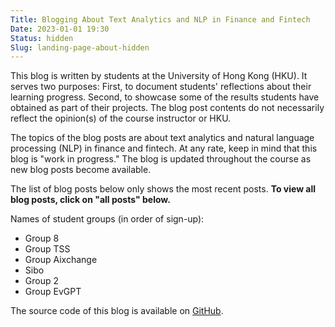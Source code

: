 ```yaml
---
Title: Blogging About Text Analytics and NLP in Finance and Fintech
Date: 2023-01-01 19:30
Status: hidden
Slug: landing-page-about-hidden
---
```


This blog is written by students at the University of Hong Kong
(HKU). It serves two purposes: First, to document students'
reflections about their learning progress. Second, to showcase some of
the results students have obtained as part of their projects. The blog
post contents do not necessarily reflect the opinion(s) of the course
instructor or HKU.

The topics of the blog posts are about text analytics and natural
language processing (NLP) in finance and fintech. At any rate, keep in
mind that this blog is "work in progress." The blog is updated
throughout the course as new blog posts become available.

The list of blog posts below only shows the most recent posts. **To
view all blog posts, click on "all posts" below.**

Names of student groups (in order of sign-up):

  * Group 8
  * Group TSS
  * Group Aixchange
  * Sibo
  * Group 2
  * Group EvGPT

The source code of this blog is available on
[GitHub](https://github.com/buehlmaier/FINA4350-student-blog-2023-01).
